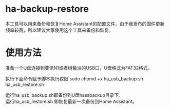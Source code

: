 # ha-backup-restore

本工具可以用来备份和恢复Home Assistant的配置文件，由于我发布的固件更新频率较高，所以建议大家使用这个工具来备份和恢复。

# 使用方法
准备一个U盘连接到斐讯N1或者树莓派的USB口，U盘格式为FAT32格式。 

执行下面命令赋予脚本执行权限
sudo chomd +x ha_usb_backup.sh ha_usb_restore.sh  

运行ha_usb_backup.sh即备份到U盘hassbackup目录下.  
运行ha_usb_restore.sh 即恢复最新一次备份到Home Assistant。    

